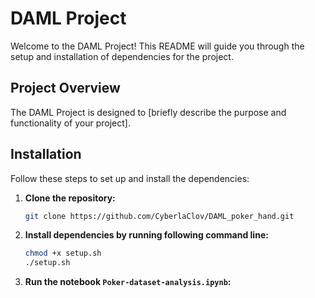 # DAML Project

Welcome to the DAML Project! This README will guide you through the setup and installation of dependencies for the project.

## Project Overview

The DAML Project is designed to [briefly describe the purpose and functionality of your project].



## Installation

Follow these steps to set up and install the dependencies: 

1. **Clone the repository:**
    ```sh
    git clone https://github.com/CyberlaClov/DAML_poker_hand.git
    ```

2. **Install dependencies by running following command line:**
    ```sh
    chmod +x setup.sh
    ./setup.sh
    ```

4. **Run the notebook `Poker-dataset-analysis.ipynb`:**
    

